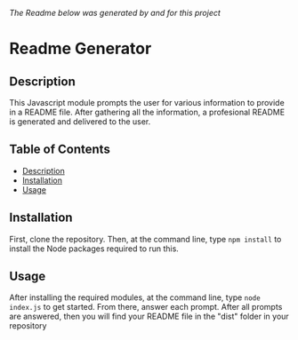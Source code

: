 *The Readme below was generated by and for this project*


# Readme Generator


## Description
This Javascript module prompts the user for various information to provide in a README file. After gathering all the information, a profesional README is generated and delivered to the user.

## Table of Contents
- [Description](#description)
- [Installation](#installation)
- [Usage](#usage)


## Installation
First, clone the repository. Then, at the command line, type `npm install` to install the Node packages required to run this.


## Usage
After installing the required modules, at the command line, type `node index.js` to get started. From there, answer each prompt. After all prompts are answered, then you will find your README file in the "dist" folder in your repository
